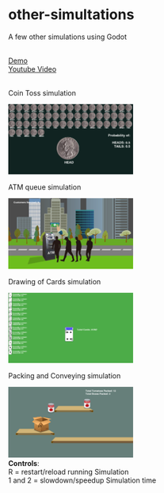 # other-simultations
A few other simulations using Godot  

<br>
<a href="https://rocket-007.itch.io/simulation-pack"> Demo </a> 
<br>
<a href="https://youtu.be/J2ppy1q-QsE"> Youtube Video </a>
<br>

<br>

Coin Toss simulation  

<img src="https://github.com/Rocket-007/other-simultations/blob/main/github_page_files/coin_toss_ScreenShot.png" alt="" width="50%"/>

<br>

ATM queue simulation  

<img src="https://github.com/Rocket-007/other-simultations/blob/main/github_page_files/atm_queue_ScreenShot.png" alt="" width="50%"/>

<br>

Drawing of Cards simulation  

<img src="https://github.com/Rocket-007/other-simultations/blob/main/github_page_files/card_draw_ScreenShot.png" alt="" width="50%"/>

<br>

Packing and Conveying simulation  

<img src="https://github.com/Rocket-007/other-simultations/blob/main/github_page_files/pack_convey_ScreenShot.png" alt="" width="50%"/>

<br>
<b>Controls</b>:
<br>
R = restart/reload running Simulation<br>
1 and 2 = slowdown/speedup Simulation time<br>
<br>

